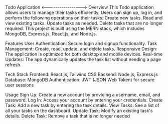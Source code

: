  Todo Application
<----------------->
Overview
  This Todo application allows users to manage their tasks efficiently. Users can sign up, log in, and perform the following operations on their tasks:
  Create new tasks.
  Read and view existing tasks.
  Update tasks as needed.
  Delete tasks that are no longer required.
  This project is built using the MERN stack, which includes MongoDB, Express.js, React.js, and Node.js.

Features
  User Authentication: Secure login and signup functionality.
  Task Management: Create, read, update, and delete tasks.
  Responsive Design: The application is optimized for both desktop and mobile devices.
  Real-time Updates: The app dynamically updates the task list without needing a page refresh.
  
Tech Stack
  Frontend: React.js, Tailwind CSS
  Backend: Node.js, Express.js
  Database: MongoDB
  Authentication: JWT (JSON Web Token) for secure user sessions

Usage
  Sign Up: Create a new account by providing a username, email, and password.
  Log In: Access your account by entering your credentials.
  Create Task: Add a new task by entering the task details.
  View Tasks: See a list of all your tasks on the dashboard.
  Update Task: Modify an existing task's details.
  Delete Task: Remove a task that is no longer needed
